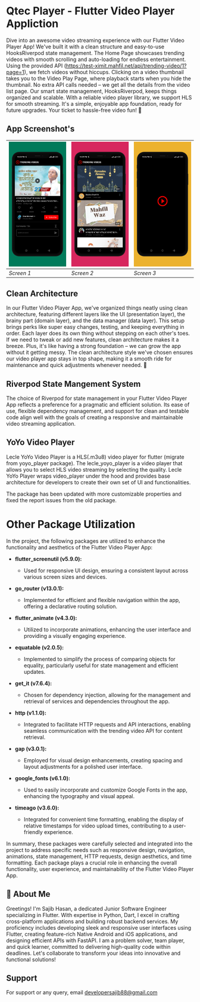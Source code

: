 
# Qtec Player - Flutter Video Player Appliction


Dive into an awesome video streaming experience with our Flutter Video Player App! We've built it with a clean structure and easy-to-use HooksRiverpod state management. The Home Page showcases trending videos with smooth scrolling and auto-loading for endless entertainment. Using the provided API (https://test-ximit.mahfil.net/api/trending-video/1?page=1), we fetch videos without hiccups. Clicking on a video thumbnail takes you to the Video Play Page, where playback starts when you hide the thumbnail. No extra API calls needed – we get all the details from the video list page. Our smart state management, HooksRiverpod, keeps things organized and scalable. With a reliable video player library, we support HLS for smooth streaming. It's a simple, enjoyable app foundation, ready for future upgrades. Your ticket to hassle-free video fun! 🎉


## App Screenshot's

![App Screenshot](https://github.com/developerSajib88/Qtec-Player/blob/main/assets/documents/screen_1.png) | ![App Screenshot](https://github.com/developerSajib88/Qtec-Player/blob/main/assets/documents/screen_2.png) | ![App Screenshot](https://github.com/developerSajib88/Qtec-Player/blob/main/assets/documents/screen_3.png)
--- | --- | ---
*Screen 1* | *Screen 2* | *Screen 3*

## Clean Architecture

In our Flutter Video Player App, we've organized things neatly using clean architecture, featuring different layers like the UI (presentation layer), the brainy part (domain layer), and the data manager (data layer). This setup brings perks like super easy changes, testing, and keeping everything in order. Each layer does its own thing without stepping on each other's toes. If we need to tweak or add new features, clean architecture makes it a breeze. Plus, it's like having a strong foundation – we can grow the app without it getting messy. The clean architecture style we've chosen ensures our video player app stays in top shape, making it a smooth ride for maintenance and quick adjustments whenever needed. 🚀



## Riverpod State Mangement System

The choice of Riverpod for state management in your Flutter Video Player App reflects a preference for a pragmatic and efficient solution. Its ease of use, flexible dependency management, and support for clean and testable code align well with the goals of creating a responsive and maintainable video streaming application.


## YoYo Video Player

Lecle YoYo Video Player is a HLS(.m3u8) video player for flutter (migrate from yoyo_player package). The lecle_yoyo_player is a video player that allows you to select HLS video streaming by selecting the quality. Lecle YoYo Player wraps video_player under the hood and provides base architecture for developers to create their own set of UI and functionalities.

The package has been updated with more customizable properties and fixed the report issues from the old package.


# Other Package Utilization

In the project, the following packages are utilized to enhance the functionality and aesthetics of the Flutter Video Player App:

- **flutter_screenutil (v5.9.0):**
  - Used for responsive UI design, ensuring a consistent layout across various screen sizes and devices.

- **go_router (v13.0.1):**
  - Implemented for efficient and flexible navigation within the app, offering a declarative routing solution.

- **flutter_animate (v4.3.0):**
  - Utilized to incorporate animations, enhancing the user interface and providing a visually engaging experience.

- **equatable (v2.0.5):**
  - Implemented to simplify the process of comparing objects for equality, particularly useful for state management and efficient updates.

- **get_it (v7.6.4):**
  - Chosen for dependency injection, allowing for the management and retrieval of services and dependencies throughout the app.

- **http (v1.1.0):**
  - Integrated to facilitate HTTP requests and API interactions, enabling seamless communication with the trending video API for content retrieval.

- **gap (v3.0.1):**
  - Employed for visual design enhancements, creating spacing and layout adjustments for a polished user interface.

- **google_fonts (v6.1.0):**
  - Used to easily incorporate and customize Google Fonts in the app, enhancing the typography and visual appeal.

- **timeago (v3.6.0):**
  - Integrated for convenient time formatting, enabling the display of relative timestamps for video upload times, contributing to a user-friendly experience.

In summary, these packages were carefully selected and integrated into the project to address specific needs such as responsive design, navigation, animations, state management, HTTP requests, design aesthetics, and time formatting. Each package plays a crucial role in enhancing the overall functionality, user experience, and maintainability of the Flutter Video Player App.

## 🚀 About Me
Greetings! I'm Sajib Hasan, a dedicated Junior Software Engineer specializing in Flutter. With expertise in Python, Dart, I excel in crafting cross-platform applications and building robust backend services. My proficiency includes developing sleek and responsive user interfaces using Flutter, creating feature-rich Native Android and iOS applications, and designing efficient APIs with FastAPI. I am a problem solver, team player, and quick learner, committed to delivering high-quality code within deadlines. Let's collaborate to transform your ideas into innovative and functional solutions!


## Support

For support or any query, email developersajib88@gmail.com

